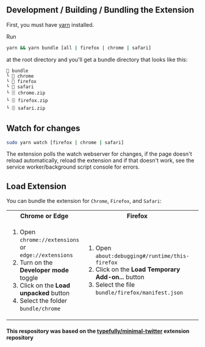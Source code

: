 ## Development / Building / Bundling the Extension

First, you must have [yarn](https://classic.yarnpkg.com/lang/en/docs/install) installed.

Run
```sh
yarn && yarn bundle [all | firefox | chrome | safari]
```
at the root directory and you'll get a bundle directory that looks like this:

```
📂 bundle
└ 📁 chrome
└ 📁 firefox
└ 📁 safari
└ 🗄️ chrome.zip
└ 🗄️ firefox.zip
└ 🗄️ safari.zip
```

## Watch for changes

```sh
sudo yarn watch [firefox | chrome | safari]
```

The extension polls the watch webserver for changes, if the page doesn't reload automatically, reload the extension and if that doesn't work, see the service worker/background script console for errors.

## Load Extension

You can bundle the extension for `Chrome`, `Firefox`, and `Safari`:

<table>
	<tr>
		<th>Chrome or Edge</th>
		<th>Firefox</th>
		<th>Safari</th>
	</tr>
	<tr>
		<td width="33.33%">
			<ol>
				<li>Open <code>chrome://extensions</code> or <code>edge://extensions</code></li>
        <li>Turn on the <strong>Developer mode</strong> toggle</li>
				<li>Click on the <strong>Load unpacked</strong> button</li>
				<li>Select the folder <code>bundle/chrome</code></li>
			</ol>
		</td>
		<td width="33.33%">
			<ol>
				<li>Open <code>about:debugging#/runtime/this-firefox</code></li>
				<li>Click on the <strong>Load Temporary Add-on...</strong> button</li>
				<li>Select the file <code>bundle/firefox/manifest.json</code></li>
			</ol>
		</td>
      <td width="33.33%">
			<ol>
				<li>Open <code>bundle/safari/NitSig for NitSig.xcodeproj</code></li>
				<li>Click the Play button in Xcode ("start the active scheme")</li>
				<li><a href="https://developer.apple.com/documentation/safariservices/safari_web_extensions/running_your_safari_web_extension#3744467">Configure Safari in macOS to run unsigned extensions</a></li>
			</ol>
		</td>
	</tr>
</table>

#### This respository was based on the [typefully/minimal-twitter](https://github.com/typefully/minimal-twitter) extension repository
